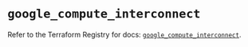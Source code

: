 # `google_compute_interconnect`

Refer to the Terraform Registry for docs: [`google_compute_interconnect`](https://registry.terraform.io/providers/hashicorp/google/6.21.0/docs/resources/compute_interconnect).

